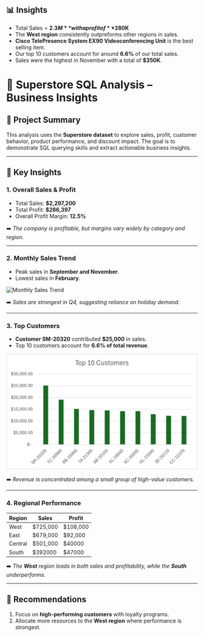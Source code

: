 ## 📊 Insights
- Total Sales = **$2.3M** with a profit of **$280K**
- The **West region** consistently outpreforms other regions in sales.
- **Cisco TelePresence System EX90 Videoconferencing Unit** is the best selling item.
- Our top 10 customers account for around **6.6%** of our total sales.
- Sales were the highest in November with a total of **$350K**.

# 🛒 Superstore SQL Analysis – Business Insights

## 📌 Project Summary
This analysis uses the **Superstore dataset** to explore sales, profit, customer behavior, product performance, and discount impact.
The goal is to demonstrate SQL querying skills and extract actionable business insights.

---

## 🔑 Key Insights

### 1. Overall Sales & Profit
- Total Sales: **$2,297,200**
- Total Profit: **$286,397**
- Overall Profit Margin: **12.5%**

➡️ *The company is profitable, but margins vary widely by category and region.*

---

### 2. Monthly Sales Trend
- Peak sales in **September and November**.
- Lowest sales in **February**.

![Monthly Sales Trend](visuals/monthly_sales_trend.png)

➡️ *Sales are strongest in Q4, suggesting reliance on holiday demand.*

---

### 3. Top Customers
- **Customer SM-20320** contributed **$25,000** in sales.
- Top 10 customers account for **6.6% of total revenue**.

![Top Customers](visuals/top_customers.png)

➡️ *Revenue is concentrated among a small group of high-value customers.*

---

### 4. Regional Performance
| Region | Sales | Profit |
|----------|------------|------------|
| West | $725,000 | $108,000 |
| East | $679,000 | $92,000 |
| Central | $501,000 | $40000 |
| South | $392000 | $47000 |

➡️ *The **West** region leads in both sales and profitability, while the **South** underperforms.*

---

## 🚀 Recommendations
1. Focus on **high-performing customers** with loyalty programs.
2. Allocate more resources to the **West region** where performance is strongest.
